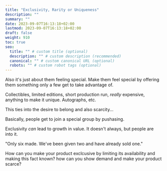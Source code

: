 ```yaml
---
title: "Exclusivity, Rarity or Uniqueness"
description: ""
summary: ""
date: 2023-09-07T16:13:18+02:00
lastmod: 2023-09-07T16:13:18+02:00
draft: false
weight: 910
toc: true
seo:
  title: "" # custom title (optional)
  description: "" # custom description (recommended)
  canonical: "" # custom canonical URL (optional)
  robots: "" # custom robot tags (optional)
---
```


Also it's just about them feeling special. Make them feel special by offering them something only a few get to take advantage of.

Collectibles, limited editions, short production run, *really* expensive, anything to make it unique. Autographs, etc.

This ties into the desire to belong and also scarcity...

Basically, people get to join a special group by pushasing.

Exclusivity *can* lead to growth in value. It doesn't always, but people are into it.

"Only six made. We've been given two and have already sold one."

How can you make your product exclcusive by limiting its availability and making this fact known? how can you show demand and make your product scarce?
